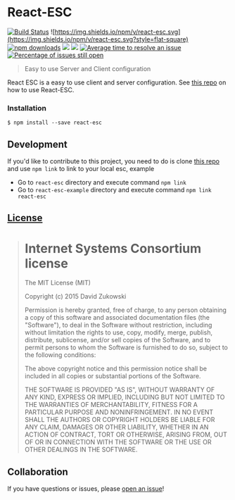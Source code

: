 # React-ESC 
[![Build Status](https://travis-ci.org/TriPSs/react-esc.svg?branch=master&style=flat-square)](https://travis-ci.org/TriPSs/react-esc?branch=master) ![https://img.shields.io/npm/v/react-esc.svg](https://img.shields.io/npm/v/react-esc.svg?style=flat-square) [![npm downloads](https://img.shields.io/npm/dt/react-esc.svg?maxAge=2592000&style=flat-square)](https://npm-stat.com/charts.html?package=react-esc) [![](https://img.shields.io/github/issues-raw/tripss/react-esc.svg?style=flat-square)](https://github.com/tripss/react-esc/issues) [![](https://img.shields.io/david/tripss/react-esc.svg?style=flat-square)](https://david-dm.org/tripss/react-esc#info=dependencies)
[![Average time to resolve an issue](http://isitmaintained.com/badge/resolution/tripss/react-esc.svg)](http://isitmaintained.com/project/tripss/react-esc "Average time to resolve an issue") [![Percentage of issues still open](http://isitmaintained.com/badge/open/tripss/react-esc.svg)](http://isitmaintained.com/project/tripss/react-esc "Percentage of issues still open")

> Easy to use Server and Client configuration

React ESC is a easy to use client and server configuration.
See [this repo](https://github.com/TriPSs/react-esc-example) on how to use React-ESC.

### Installation
```shell
$ npm install --save react-esc
```

## Development

If you'd like to contribute to this project, you need to do is clone
[this repo](https://github.com/TriPSs/react-esc-example) and use `npm link` to link to your local esc, example
- Go to `react-esc` directory and execute command `npm link`
- Go to `react-esc-example` directory and execute command `npm link react-esc`

## [License](https://github.com/tripss/react-esc/blob/master/LICENSE)

> Internet Systems Consortium license
> ===================================
>
> The MIT License (MIT)
>  
> Copyright (c) 2015 David Zukowski
>  
> Permission is hereby granted, free of charge, to any person obtaining a copy
> of this software and associated documentation files (the "Software"), to deal
> in the Software without restriction, including without limitation the rights
> to use, copy, modify, merge, publish, distribute, sublicense, and/or sell
> copies of the Software, and to permit persons to whom the Software is
> furnished to do so, subject to the following conditions:
>  
> The above copyright notice and this permission notice shall be included in all
> copies or substantial portions of the Software.
>  
> THE SOFTWARE IS PROVIDED "AS IS", WITHOUT WARRANTY OF ANY KIND, EXPRESS OR
> IMPLIED, INCLUDING BUT NOT LIMITED TO THE WARRANTIES OF MERCHANTABILITY,
> FITNESS FOR A PARTICULAR PURPOSE AND NONINFRINGEMENT. IN NO EVENT SHALL THE
> AUTHORS OR COPYRIGHT HOLDERS BE LIABLE FOR ANY CLAIM, DAMAGES OR OTHER
> LIABILITY, WHETHER IN AN ACTION OF CONTRACT, TORT OR OTHERWISE, ARISING FROM,
> OUT OF OR IN CONNECTION WITH THE SOFTWARE OR THE USE OR OTHER DEALINGS IN THE
> SOFTWARE.

## Collaboration

If you have questions or issues, please [open an issue](https://github.com/TriPSs/react-esc/issues)!
